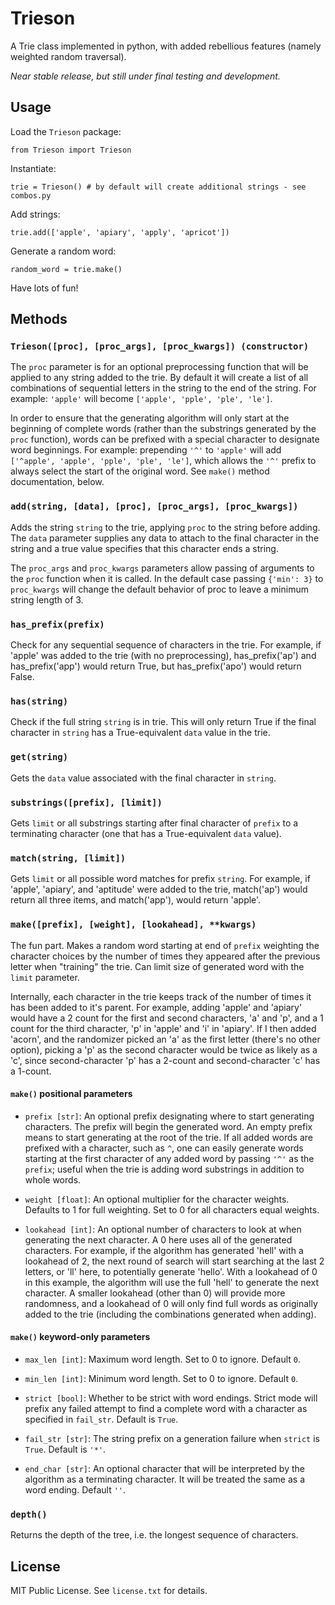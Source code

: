 # Trieson

A Trie class implemented in python, with added rebellious features (namely
weighted random traversal).

*Near stable release, but still under final testing and development.*

## Usage

Load the `Trieson` package:

`from Trieson import Trieson`

Instantiate:

`trie = Trieson() # by default will create additional strings - see combos.py`

Add strings:

`trie.add(['apple', 'apiary', 'apply', 'apricot'])`

Generate a random word:

`random_word = trie.make()`

Have lots of fun!

## Methods

### `Trieson([proc], [proc_args], [proc_kwargs]) (constructor)`

The `proc` parameter is for an optional preprocessing function that will be
applied to any string added to the trie. By default it will create a list of
all combinations of sequential letters in the string to the end of the string.
For example: `'apple'` will become `['apple', 'pple', 'ple', 'le']`.

In order to ensure that the generating algorithm will only start at the
beginning of complete words (rather than the substrings generated by the `proc`
function), words can be prefixed with a special character to designate word
beginnings. For example: prepending `'^'` to `'apple'` will add `['^apple',
'apple', 'pple', 'ple', 'le']`, which allows the `'^'` prefix to always select
the start of the original word. See `make()` method documentation, below.

### `add(string, [data], [proc], [proc_args], [proc_kwargs])`

Adds the string `string` to the trie, applying `proc` to the string before
adding. The `data` parameter supplies any data to attach to the final character
in the string and a true value specifies that this character ends a string.

The `proc_args` and `proc_kwargs` parameters allow passing of arguments to the
`proc` function when it is called. In the default case passing `{'min': 3}` to
`proc_kwargs` will change the default behavior of proc to leave a minimum
string length of 3.

### `has_prefix(prefix)`

Check for any sequential sequence of characters in the trie. For example, if
'apple' was added to the trie (with no preprocessing), has_prefix('ap') and
has_prefix('app') would return True, but has_prefix('apo') would return False.

### `has(string)`

Check if the full string `string` is in trie. This will only return True if the
final character in `string` has a True-equivalent `data` value in the trie.

### `get(string)`

Gets the `data` value associated with the final character in `string`.

### `substrings([prefix], [limit])`

Gets `limit` or all substrings starting after final character of `prefix` to
a terminating character (one that has a True-equivalent `data` value).

### `match(string, [limit])`

Gets `limit` or all possible word matches for prefix `string`. For example, if
'apple', 'apiary', and 'aptitude' were added to the trie, match('ap') would
return all three items, and match('app'), would return 'apple'.

### `make([prefix], [weight], [lookahead], **kwargs)`

The fun part. Makes a random word starting at end of `prefix` weighting the
character choices by the number of times they appeared after the previous
letter when "training" the trie. Can limit size of generated word with the
`limit` parameter.

Internally, each character in the trie keeps track of the number of times it
has been added to it's parent. For example, adding 'apple' and 'apiary' would
have a 2 count for the first and second characters, 'a' and 'p', and a 1 count
for the third character, 'p' in 'apple' and 'i' in 'apiary'. If I then added
'acorn', and the randomizer picked an 'a' as the first letter (there's no other
option), picking a 'p' as the second character would be twice as likely as
a 'c', since second-character 'p' has a 2-count and second-character 'c' has
a 1-count.

#### `make()` positional parameters

- `prefix [str]`: An optional prefix designating where to start generating
    characters. The prefix will begin the generated word. An empty prefix means
    to start generating at the root of the trie. If all added words are
    prefixed with a character, such as `^`, one can easily generate words
    starting at the first character of any added word by passing `'^'` as the
    `prefix`; useful when the trie is adding word substrings in addition to
    whole words.

- `weight [float]`: An optional multiplier for the character weights. Defaults
    to 1 for full weighting. Set to 0 for all characters equal weights.

- `lookahead [int]`: An optional number of characters to look at when
    generating the next character. A 0 here uses all of the generated
    characters. For example, if the algorithm has generated 'hell' with
    a lookahead of 2, the next round of search will start searching at the last
    2 letters, or 'll' here, to potentially generate 'hello'. With a lookahead
    of 0 in this example, the algorithm will use the full 'hell' to generate
    the next character. A smaller lookahead (other than 0) will provide more
    randomness, and a lookahead of 0 will only find full words as originally
    added to the trie (including the combinations generated when adding).

#### `make()` keyword-only parameters

- `max_len [int]`: Maximum word length. Set to 0 to ignore. Default `0`.

- `min_len [int]`: Minimum word length. Set to 0 to ignore. Default `0`.

- `strict [bool]`: Whether to be strict with word endings. Strict mode will
    prefix any failed attempt to find a complete word with a character as
    specified in `fail_str`. Default is `True`.

- `fail_str [str]`: The string prefix on a generation failure when `strict` is
    `True`. Default is `'*'`.

- `end_char [str]`: An optional character that will be interpreted by the
    algorithm as a terminating character. It will be treated the same as a word
    ending. Default `''`.

### `depth()`

Returns the depth of the tree, i.e. the longest sequence of characters.

## License

MIT Public License. See `license.txt` for details.
